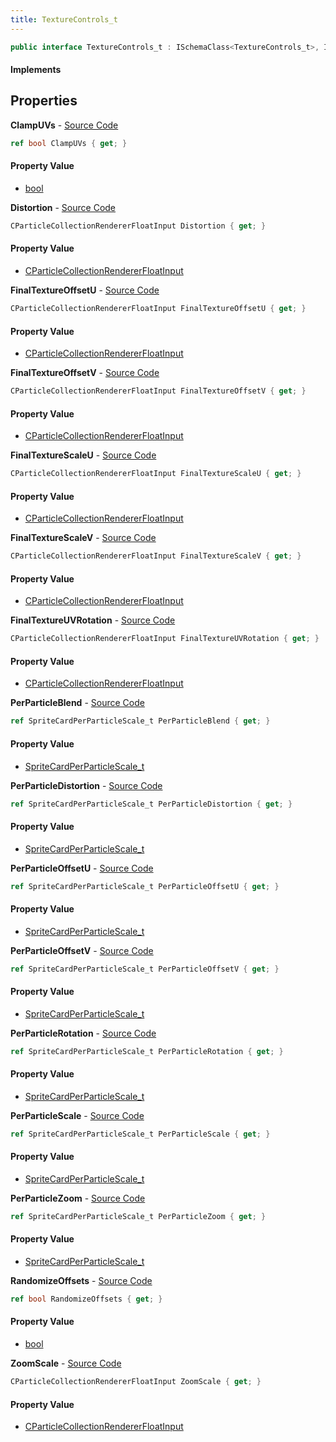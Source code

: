 ```yaml
---
title: TextureControls_t
---
```


```csharp
public interface TextureControls_t : ISchemaClass<TextureControls_t>, ISchemaField, ISchemaClass, INativeHandle
```

#### Implements

## Properties

**ClampUVs** - [Source Code](https://github.com/swiftly-solution/swiftlys2/blob/master/managed/src/SwiftlyS2.Generated/Schemas/Interfaces/TextureControls_t.cs#L32)

```csharp
ref bool ClampUVs { get; }
```

#### Property Value

- [bool](https://learn.microsoft.com/dotnet/api/system.boolean)

**Distortion** - [Source Code](https://github.com/swiftly-solution/swiftlys2/blob/master/managed/src/SwiftlyS2.Generated/Schemas/Interfaces/TextureControls_t.cs#L28)

```csharp
CParticleCollectionRendererFloatInput Distortion { get; }
```

#### Property Value

- [CParticleCollectionRendererFloatInput](/docs/api/shared/schemadefinitions/cparticlecollectionrendererfloatinput)

**FinalTextureOffsetU** - [Source Code](https://github.com/swiftly-solution/swiftlys2/blob/master/managed/src/SwiftlyS2.Generated/Schemas/Interfaces/TextureControls_t.cs#L20)

```csharp
CParticleCollectionRendererFloatInput FinalTextureOffsetU { get; }
```

#### Property Value

- [CParticleCollectionRendererFloatInput](/docs/api/shared/schemadefinitions/cparticlecollectionrendererfloatinput)

**FinalTextureOffsetV** - [Source Code](https://github.com/swiftly-solution/swiftlys2/blob/master/managed/src/SwiftlyS2.Generated/Schemas/Interfaces/TextureControls_t.cs#L22)

```csharp
CParticleCollectionRendererFloatInput FinalTextureOffsetV { get; }
```

#### Property Value

- [CParticleCollectionRendererFloatInput](/docs/api/shared/schemadefinitions/cparticlecollectionrendererfloatinput)

**FinalTextureScaleU** - [Source Code](https://github.com/swiftly-solution/swiftlys2/blob/master/managed/src/SwiftlyS2.Generated/Schemas/Interfaces/TextureControls_t.cs#L16)

```csharp
CParticleCollectionRendererFloatInput FinalTextureScaleU { get; }
```

#### Property Value

- [CParticleCollectionRendererFloatInput](/docs/api/shared/schemadefinitions/cparticlecollectionrendererfloatinput)

**FinalTextureScaleV** - [Source Code](https://github.com/swiftly-solution/swiftlys2/blob/master/managed/src/SwiftlyS2.Generated/Schemas/Interfaces/TextureControls_t.cs#L18)

```csharp
CParticleCollectionRendererFloatInput FinalTextureScaleV { get; }
```

#### Property Value

- [CParticleCollectionRendererFloatInput](/docs/api/shared/schemadefinitions/cparticlecollectionrendererfloatinput)

**FinalTextureUVRotation** - [Source Code](https://github.com/swiftly-solution/swiftlys2/blob/master/managed/src/SwiftlyS2.Generated/Schemas/Interfaces/TextureControls_t.cs#L24)

```csharp
CParticleCollectionRendererFloatInput FinalTextureUVRotation { get; }
```

#### Property Value

- [CParticleCollectionRendererFloatInput](/docs/api/shared/schemadefinitions/cparticlecollectionrendererfloatinput)

**PerParticleBlend** - [Source Code](https://github.com/swiftly-solution/swiftlys2/blob/master/managed/src/SwiftlyS2.Generated/Schemas/Interfaces/TextureControls_t.cs#L34)

```csharp
ref SpriteCardPerParticleScale_t PerParticleBlend { get; }
```

#### Property Value

- [SpriteCardPerParticleScale_t](/docs/api/shared/schemadefinitions/spritecardperparticlescale_t)

**PerParticleDistortion** - [Source Code](https://github.com/swiftly-solution/swiftlys2/blob/master/managed/src/SwiftlyS2.Generated/Schemas/Interfaces/TextureControls_t.cs#L46)

```csharp
ref SpriteCardPerParticleScale_t PerParticleDistortion { get; }
```

#### Property Value

- [SpriteCardPerParticleScale_t](/docs/api/shared/schemadefinitions/spritecardperparticlescale_t)

**PerParticleOffsetU** - [Source Code](https://github.com/swiftly-solution/swiftlys2/blob/master/managed/src/SwiftlyS2.Generated/Schemas/Interfaces/TextureControls_t.cs#L38)

```csharp
ref SpriteCardPerParticleScale_t PerParticleOffsetU { get; }
```

#### Property Value

- [SpriteCardPerParticleScale_t](/docs/api/shared/schemadefinitions/spritecardperparticlescale_t)

**PerParticleOffsetV** - [Source Code](https://github.com/swiftly-solution/swiftlys2/blob/master/managed/src/SwiftlyS2.Generated/Schemas/Interfaces/TextureControls_t.cs#L40)

```csharp
ref SpriteCardPerParticleScale_t PerParticleOffsetV { get; }
```

#### Property Value

- [SpriteCardPerParticleScale_t](/docs/api/shared/schemadefinitions/spritecardperparticlescale_t)

**PerParticleRotation** - [Source Code](https://github.com/swiftly-solution/swiftlys2/blob/master/managed/src/SwiftlyS2.Generated/Schemas/Interfaces/TextureControls_t.cs#L42)

```csharp
ref SpriteCardPerParticleScale_t PerParticleRotation { get; }
```

#### Property Value

- [SpriteCardPerParticleScale_t](/docs/api/shared/schemadefinitions/spritecardperparticlescale_t)

**PerParticleScale** - [Source Code](https://github.com/swiftly-solution/swiftlys2/blob/master/managed/src/SwiftlyS2.Generated/Schemas/Interfaces/TextureControls_t.cs#L36)

```csharp
ref SpriteCardPerParticleScale_t PerParticleScale { get; }
```

#### Property Value

- [SpriteCardPerParticleScale_t](/docs/api/shared/schemadefinitions/spritecardperparticlescale_t)

**PerParticleZoom** - [Source Code](https://github.com/swiftly-solution/swiftlys2/blob/master/managed/src/SwiftlyS2.Generated/Schemas/Interfaces/TextureControls_t.cs#L44)

```csharp
ref SpriteCardPerParticleScale_t PerParticleZoom { get; }
```

#### Property Value

- [SpriteCardPerParticleScale_t](/docs/api/shared/schemadefinitions/spritecardperparticlescale_t)

**RandomizeOffsets** - [Source Code](https://github.com/swiftly-solution/swiftlys2/blob/master/managed/src/SwiftlyS2.Generated/Schemas/Interfaces/TextureControls_t.cs#L30)

```csharp
ref bool RandomizeOffsets { get; }
```

#### Property Value

- [bool](https://learn.microsoft.com/dotnet/api/system.boolean)

**ZoomScale** - [Source Code](https://github.com/swiftly-solution/swiftlys2/blob/master/managed/src/SwiftlyS2.Generated/Schemas/Interfaces/TextureControls_t.cs#L26)

```csharp
CParticleCollectionRendererFloatInput ZoomScale { get; }
```

#### Property Value

- [CParticleCollectionRendererFloatInput](/docs/api/shared/schemadefinitions/cparticlecollectionrendererfloatinput)

